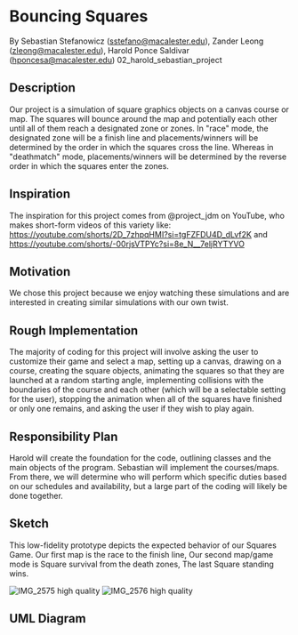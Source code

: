 # Bouncing Squares
By Sebastian Stefanowicz (sstefano@macalester.edu), Zander Leong (zleong@macalester.edu), Harold Ponce Saldivar (hponcesa@macalester.edu)
02_harold_sebastian_project

## Description
Our project is a simulation of square graphics objects on a canvas course or map. The squares will bounce around the map and
potentially each other until all of them reach a designated zone or zones. In "race" mode, the designated zone will be a 
finish line and placements/winners will be determined by the order in which the squares cross the line. Whereas in 
"deathmatch" mode, placements/winners will be determined by the reverse order in which the squares enter the zones. 

## Inspiration
The inspiration for this project comes from @project_jdm on YouTube, who makes short-form videos of this variety like: https://youtube.com/shorts/2D_7zhpqHMI?si=tgFZFDU4D_dLvf2K and https://youtube.com/shorts/-00rjsVTPYc?si=8e_N__7eljRYTYVO

## Motivation
We chose this project because we enjoy watching these simulations and are interested in creating similar simulations with our own twist.

## Rough Implementation
The majority of coding for this project will involve asking the user to customize their game and select a map, setting up a
canvas, drawing on a course, creating the square objects, animating the squares so that they are launched at a random 
starting angle, implementing collisions with the boundaries of the course and each other (which will be a selectable setting
for the user), stopping the animation when all of the squares have finished or only one remains, and asking the user if they
wish to play again. 

## Responsibility Plan
Harold will create the foundation for the code, outlining classes and the main objects of the program. Sebastian will 
implement the courses/maps. From there, we will determine who will perform which specific duties based on our schedules and
availability, but a large part of the coding will likely be done together. 

## Sketch

This low-fidelity prototype depicts the expected behavior of our Squares Game. Our first map is the race to the finish line,
Our second map/game mode is Square survival from the death zones, The last Square standing wins.

![IMG_2575 high quality](https://github.com/mac-comp127-s24-alhashim/project-02_harold_sebastian_project/assets/146163469/f8a1bdd2-0036-47e9-b412-6ed54a5ff1e3)
![IMG_2576 high quality](https://github.com/mac-comp127-s24-alhashim/project-02_harold_sebastian_project/assets/146163469/30e0c41f-b3fc-4531-94a8-774ee956fe49)


## UML Diagram




